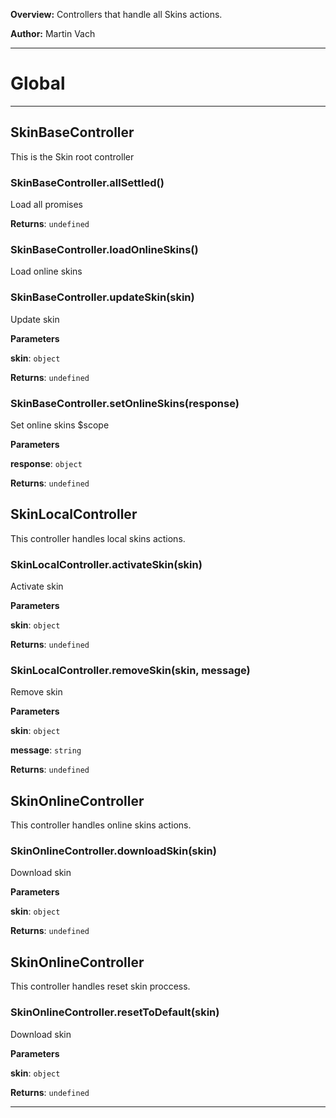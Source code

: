 **Overview:** Controllers that handle all Skins actions.



**Author:** Martin Vach




* * *

# Global





* * *

## SkinBaseController
This is the Skin root controller

### SkinBaseController.allSettled() 

Load all promises

**Returns**: `undefined`

### SkinBaseController.loadOnlineSkins() 

Load online skins


### SkinBaseController.updateSkin(skin) 

Update skin

**Parameters**

**skin**: `object`

**Returns**: `undefined`

### SkinBaseController.setOnlineSkins(response) 

Set online skins $scope

**Parameters**

**response**: `object`

**Returns**: `undefined`


## SkinLocalController
This controller handles local skins actions.

### SkinLocalController.activateSkin(skin) 

Activate skin

**Parameters**

**skin**: `object`

**Returns**: `undefined`

### SkinLocalController.removeSkin(skin, message) 

Remove skin

**Parameters**

**skin**: `object`

**message**: `string`

**Returns**: `undefined`


## SkinOnlineController
This controller handles online skins actions.

### SkinOnlineController.downloadSkin(skin) 

Download skin

**Parameters**

**skin**: `object`

**Returns**: `undefined`


## SkinOnlineController
This controller handles reset skin proccess.

### SkinOnlineController.resetToDefault(skin) 

Download skin

**Parameters**

**skin**: `object`

**Returns**: `undefined`



* * *
